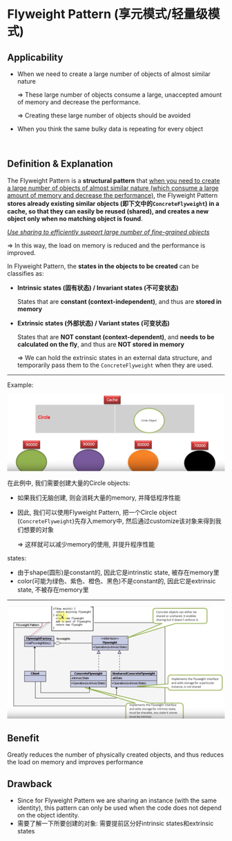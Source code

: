 # Flyweight Pattern (享元模式/轻量级模式)

## Applicability

* When we need to create a large number of objects of almost similar nature

  => These large number of objects consume a large, unaccepted amount of memory and decrease the performance.

  => Creating these large number of objects should be avoided

* When you think the same bulky data is repeating for every object

<br>

## Definition & Explanation

The Flyweight Pattern is a **structural pattern** that <u>when you need to create a large number of objects of almost similar nature (which consume a large amount of memory and decrease the performance)</u>, the Flyweight Pattern **stores already existing similar objects (即下文中的`ConcreteFlyweight`) in a cache, so that they can easily be reused (shared), and creates a new object only when no matching object is found**.

*<u>Use sharing to efficiently support large number of fine-grained objects</u>*

=> In this way, the load on memory is reduced and the performance is improved.

In Flyweight Pattern, the **states in the objects to be created** can be classifies as:

* **Intrinsic states (固有状态) / Invariant states (不可变状态)**

  States that are **constant (context-independent)**, and thus are **stored in memory**

* **Extrinsic states (外部状态) / Variant states (可变状态)**

  States that are **NOT constant (context-dependent)**, and **needs to be calculated on the fly**, and thus are **NOT stored in memory**

  => We can hold the extrinsic states in an external data structure, and temporarily pass them to the `ConcreteFlyweight` when they are used.

***

Example:

<img src="https://github.com/Ziang-Lu/Design-Patterns/blob/master/3-Structural%20Patterns/1-Flyweight%20Pattern/flyweight_pattern_illustration.png?raw=true">

在此例中, 我们需要创建大量的Circle objects:

- 如果我们无脑创建, 则会消耗大量的memory, 并降低程序性能

- 因此, 我们可以使用Flyweight Pattern, 把一个Circle object (`ConcreteFlyweight`)先存入memory中, 然后通过customize该对象来得到我们想要的对象

  => 这样就可以减少memory的使用, 并提升程序性能

states:

* 由于shape(圆形)是constant的, 因此它是intrinstic state, 被存在memory里
* color(可能为绿色、紫色、橙色、黑色)不是constant的, 因此它是extrinsic state, 不被存在memory里

***

<img src="https://github.com/Ziang-Lu/Design-Patterns/blob/master/3-Structural%20Patterns/1-Flyweight%20Pattern/flyweight_pattern.png?raw=true">

<br>

## Benefit

Greatly reduces the number of physically created objects, and thus reduces the load on memory and improves performance

## Drawback

* Since for Flyweight Pattern we are sharing an instance (with the same identity), this pattern can only be used when the code does not depend on the object identity.
* 需要了解一下所要创建的对象: 需要提前区分好intrinsic states和extrinsic states